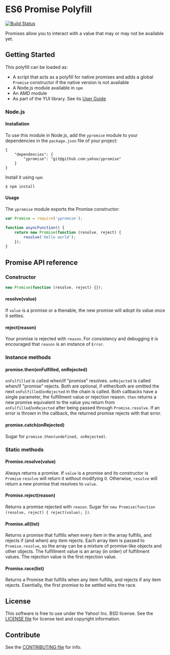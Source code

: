ES6 Promise Polyfill
====================

[![Build Status](https://travis-ci.org/yahoo/ypromise.png)](https://travis-ci.org/yahoo/ypromise)

Promises allow you to interact with a value that may or may not be available yet.

Getting Started
---------------

This polyfill can be loaded as:

 * A script that acts as a polyfill for native promises and adds a global
   `Promise` constructor if the native version is not available
 * A Node.js module available in `npm`
 * An AMD module
 * As part of the YUI library. See its [User Guide](http://yuilibrary.com/yui/docs/promise/)

### Node.js

#### Installation

To use this module in Node.js, add the `ypromise` module to your dependencies
in the `package.json` file of your project:

```
{
	"dependencies": {
		"ypromise": "git@github.com:yahoo/ypromise"
	}
}
```

Install it using `npm`:

```
$ npm install
```

#### Usage

The `ypromise` module exports the Promise constructor:

```js
var Promise = require('ypromise');

function asyncFunction() {
	return new Promise(function (resolve, reject) {
		resolve('Hello world');
	});
}
```

Promise API reference
---------------------

### Constructor

```js
new Promise(function (resolve, reject) {});
```

#### resolve(value)
If `value` is a promise or a thenable, the new promise will adopt its value once
it settles.

#### reject(reason)
Your promise is rejected with `reason`. For consistency and debugging it is
encouraged that `reason` is an instance of `Error`.

### Instance methods

#### promise.then(onFulfilled, onRejected)
`onFulfilled` is called when/if "promise" resolves. `onRejected` is called
when/if "promise" rejects. Both are optional, if either/both are omitted the
next `onFulfilled`/`onRejected` in the chain is called. Both callbacks have a
single parameter, the fulfillment value or rejection reason. `then` returns a
new promise equivalent to the value you return from `onFulfilled`/`onRejected`
after being passed through `Promise.resolve`. If an error is thrown in the
callback, the returned promise rejects with that error.

#### promise.catch(onRejected)
Sugar for `promise.then(undefined, onRejected)`.

### Static methods

#### Promise.resolve(value)
Always returns a promise. If `value` is a promise and its constructor is `Promise`
`resolve` will return it without modifying it. Otherwise, `resolve` will return
a new promise that resolves to `value`.

#### Promise.reject(reason)
Returns a promise rejected with `reason`. Sugar for `new Promise(function (resolve, reject) { reject(value); })`.

#### Promise.all(list)
Returns a promise that fulfills when every item in the array fulfills, and
rejects if (and when) any item rejects. Each array item is passed to
`Promise.resolve`, so the array can be a mixture of promise-like objects and other
objects. The fulfillment value is an array (in order) of fulfillment values. The
rejection value is the first rejection value.

#### Promise.race(list)
Returns a Promise that fulfills when any item fulfills, and rejects if any item
rejects. Esentially, the first promise to be settled wins the race.

License
-------
This software is free to use under the Yahoo! Inc. BSD license.
See the [LICENSE file][] for license text and copyright information.

[LICENSE file]: https://github.com/yahoo/ypromise/blob/master/LICENSE.md

Contribute
----------

See the [CONTRIBUTING file][] for info.

[CONTRIBUTING file]: https://github.com/yahoo/ypromise/blob/master/CONTRIBUTING.md
